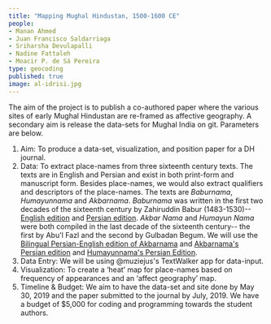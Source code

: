 ```yaml
---
title: "Mapping Mughal Hindustan, 1500-1600 CE"
people:
- Manan Ahmed
- Juan Francisco Saldarriaga
- Sriharsha Devulapalli
- Nadine Fattaleh
- Moacir P. de Sá Pereira
type: geocoding
published: true
image: al-idrisi.jpg
---
```


The aim of the project is to publish a co-authored paper where the various
sites of early Mughal Hindustan are re-framed as affective geography. A
secondary aim is release the data-sets for Mughal India on git. Parameters are
below.

1. Aim: To produce a data-set, visualization, and position paper for a DH journal.
2. Data: To extract place-names from three sixteenth century texts.
The texts are in English and Persian and exist in both print-form and manuscript form. 
Besides place-names, we would also extract qualifiers and descriptors of the place-names. The texts are *Baburnama*, *Humayunnama* and *Akbarnama*. 
*Baburnama* was written in the first two decades of the sixteenth century by Zahiruddin Babur (1483-1530)-- [English edition](http://www.worldcat.org/title/baburnama/oclc/855672100?referer=di&ht=edition) and [Persian edition](http://www.worldcat.org/title/baburnama-baburname-cagatayca-asli-abdurrahim-hanhananin-farsca-tercumesi-ve-ingilizcesi-baburnama-chaghatay-turkish-text-with-abdul-rahim-khankhanans-persian-translation/oclc/862305195?ht=edition&referer=di). *Akbar Nama* and *Humayun Nama* were both compiled in the last decade of the sixteenth century-- the first by Abu'l Fazl and the second by Gulbadan Begum. We will use the [Bilingual Persian-English edition of Akbarnama](http://www.worldcat.org/title/history-of-akbar-volume-1/oclc/913097580&referer=brief_results)
and [Akbarnama's Persian edition](http://www.worldcat.org/title/akbar-namah/oclc/20497880&referer=brief_results) and [Humayunnama's Persian Edition](https://www.worldcat.org/title/gulbadannamah/oclc/63181048&referer=brief_result).
3. Data Entry: We will be using @muziejus's TextWalker app for data-input.
4. Visualization: To create a ‘heat’ map for place-names based on frequency of appearances and an ‘affect geography’ map.
5. Timeline & Budget: We aim to have the data-set and site done by May 30, 2019 and the paper submitted to the journal by July, 2019. We have a budget of $5,000 for coding and programming towards the student authors.
